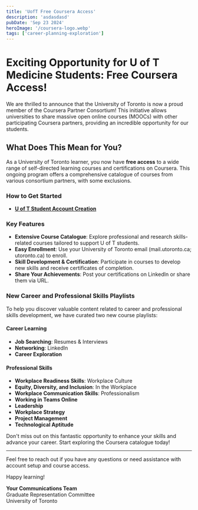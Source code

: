 ```yaml
---
title: 'UofT Free Coursera Access'
description: 'asdasdasd'
pubDate: 'Sep 23 2024'
heroImage: '/coursera-logo.webp'
tags: ['career-planning-exploration']
---
```


# Exciting Opportunity for U of T Medicine Students: Free Coursera Access!

We are thrilled to announce that the University of Toronto is now a proud member of the Coursera Partner Consortium! This initiative allows universities to share massive open online courses (MOOCs) with other participating Coursera partners, providing an incredible opportunity for our students.

## What Does This Mean for You?

As a University of Toronto learner, you now have **free access** to a wide range of self-directed learning courses and certifications on Coursera. This ongoing program offers a comprehensive catalogue of courses from various consortium partners, with some exclusions.

### How to Get Started

- [**U of T Student Account Creation**](https://www.coursera.org/programs/coursera-for-university-of-toronto-ql0lg?authMode=signup&collectionId=AQ888&currentTab=CATALOG)

### Key Features

- **Extensive Course Catalogue**: Explore professional and research skills-related courses tailored to support U of T students.
- **Easy Enrollment**: Use your University of Toronto email (mail.utoronto.ca; utoronto.ca) to enroll.
- **Skill Development & Certification**: Participate in courses to develop new skills and receive certificates of completion.
- **Share Your Achievements**: Post your certifications on LinkedIn or share them via URL.

### New Career and Professional Skills Playlists

To help you discover valuable content related to career and professional skills development, we have curated two new course playlists:

#### Career Learning

- **Job Searching**: Resumes & Interviews
- **Networking**: LinkedIn
- **Career Exploration**

#### Professional Skills

- **Workplace Readiness Skills**: Workplace Culture
- **Equity, Diversity, and Inclusion**: In the Workplace
- **Workplace Communication Skills**: Professionalism
- **Working in Teams Online**
- **Leadership**
- **Workplace Strategy**
- **Project Management**
- **Technological Aptitude**

Don't miss out on this fantastic opportunity to enhance your skills and advance your career. Start exploring the Coursera catalogue today!

---

Feel free to reach out if you have any questions or need assistance with account setup and course access.

Happy learning!

**Your Communications Team**  
Graduate Representation Committee  
University of Toronto

